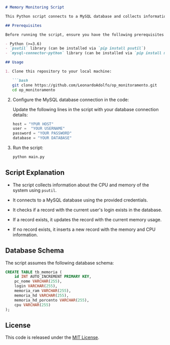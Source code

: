```markdown
# Memory Monitoring Script

This Python script connects to a MySQL database and collects information about system memory and CPU. It inserts or updates this information in the database based on the user's login.

## Prerequisites

Before running the script, ensure you have the following prerequisites installed:

- Python (>=3.6)
- `psutil` library (can be installed via `pip install psutil`)
- `mysql-connector-python` library (can be installed via `pip install mysql-connector-python`)

## Usage

1. Clone this repository to your local machine:

   ```bash
   git clone https://github.com/LeonardoAdolfo/op_monitoramento.git
   cd op_monitoramento
   ```

2. Configure the MySQL database connection in the code:

   Update the following lines in the script with your database connection details:

   ```python
   host = "YPUR HOST"
   user =  "YOUR USERNAME"
   password = "YOUR PASSWORD"
   database = "YOUR DATABASE"
   ```

3. Run the script:

   ```bash
   python main.py
   ```

## Script Explanation

- The script collects information about the CPU and memory of the system using `psutil`.

- It connects to a MySQL database using the provided credentials.

- It checks if a record with the current user's login exists in the database.

- If a record exists, it updates the record with the current memory usage.

- If no record exists, it inserts a new record with the memory and CPU information.

## Database Schema

The script assumes the following database schema:

```sql
CREATE TABLE tb_memoria (
    id INT AUTO_INCREMENT PRIMARY KEY,
    pc_nome VARCHAR(255),
    login VARCHAR(255),
    memoria_ram VARCHAR(255),
    memoria_hd VARCHAR(255),
    memoria_hd_porcento VARCHAR(255),
    cpu VARCHAR(255)
);
```

## License

This code is released under the [MIT License](LICENSE).
